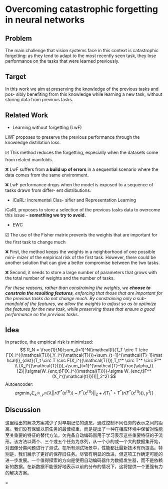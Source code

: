 # Overcoming catastrophic forgetting in neural networks

## Problem

The main challenge that vision systems face in this context is catastrophic forgetting: as they tend to adapt to the most recently seen task, they lose performance on the tasks that were learned previously.

## Target

In this work we aim at preserving the knowledge of the previous tasks and pos- sibly benefiting from this knowledge while learning a new task, without storing data from previous tasks.

## Related Work

- Learning without forgetting (LwF)

LWF proposes to preserve the previous performance through the knowledge distillation loss.

☑️ This method reduces the forgetting, especially when the datasets come from related manifolds.

❌ LwF suffers from **a build up of errors** in a sequential scenario where the data comes from the same environment.

❌ LwF performance drops when the model is exposed to a sequence of tasks drawn from differ- ent distributions.

- iCaRL: Incremental Clas- sifier and Representation Learning

iCaRL proposes to store a selection of the previous tasks data to overcome this issue – **something we try to avoid.**

- EWC

☑️ The use of the Fisher matrix prevents the weights that are important for the first task to change much

❌ First, the method keeps the weights in a neighborhood of one possible mini- mizer of the empirical risk of the first task. However, there could be another solution that can give a better compromise between the two tasks.

❌ Second, it needs to store a large number of parameters that grows with the total number of weights and the number of tasks.

*For these reasons, rather than constraining the weights, we **choose to constrain the resulting features**, enforcing that those that are important for the previous tasks do not change much. By constraining only a sub-manifold of the features, we allow the weights to adjust so as to optimize the features for the new task, while preserving those that ensure a good performance on the previous tasks.*

## Idea

In practice, the empirical risk is minimized:
$$
R_N = \frac{1}{N}\sum_{i=1}^N(\mathcal{l}(T_T \circ T \circ F(X_i^{(\mathcal{T})}),Y_i^{(\mathcal{T})})+\sum_{t=1}^{\mathcal{T}-1}\mathcal{l}_{dist}(T_t \circ T \circ F(X_i^{(\mathcal{T})}),T_t^* \circ T^* \circ F^*  \\ (X_I^{(\mathcal{T})})),+\sum_{t=1}^{\mathcal{T}-1}\frac{\alpha_t}{2}||\sigma(W_{enc,t}F(X_i^{(\mathcal{T})})-\sigma W_{enc,t}F^*(X_i^{(\mathcal{t})}))||_2^2)
$$
Autoencoder:
$$
arg \min_{\gamma} \mathbb{E}_{x^{(1)},y^{(1)}}[\lambda||r(F^*(x^{(1)}))-F^*(x^{(1)})||_2+\mathcal{l}(T_1^* \circ T^*(r(F^*(x^{(1)}))),y^{1})]
$$


## Discussion

这里给出的解决方案减少了对早期记忆的遗忘，通过控制不同任务的表示之间的距离。我们没有保留以前任务的最佳权重，而是提出了一种在相应环境中保留对性能至关重要的特征的替代方法。欠完备自动编码器用于学习表示这些重要特征的子流形。该方法以两个、三个或五个任务为序列，从一个小的或一个大的数据集开始，对图像分类问题进行了测试。在所有测试场景中，性能都比最新技术有所提高。特别是，我们展示了更好的保存旧任务。尽管有明显的改进，但这项工作确定可能的进一步发展。一个值得探索的方向是使用自动编码器作为数据发生器，而不是依赖新的数据。在新数据不能很好地表示以前的分布的情况下，这将提供一个更强有力的解决方案。







=
